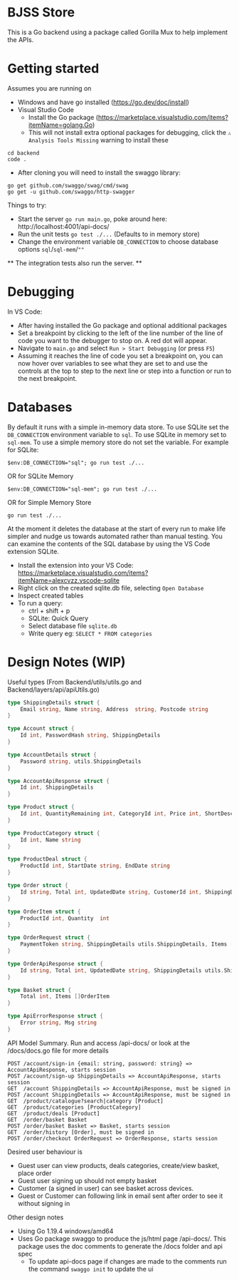 # BJSS Store 

This is a Go backend using a package called Gorilla Mux to help implement the APIs. 

# Getting started
Assumes you are running on 
* Windows and have go installed (https://go.dev/doc/install)
* Visual Studio Code
    * Install the Go package (https://marketplace.visualstudio.com/items?itemName=golang.Go)
    * This will not install extra optional packages for debugging, click the `⚠️ Analysis Tools Missing` warning to install these
```
cd backend
code .
```
* After cloning you will need to install the swaggo library:
```
go get github.com/swaggo/swag/cmd/swag
go get -u github.com/swaggo/http-swagger
```


Things to try:
* Start the server `go run main.go`, poke around here: http://localhost:4001/api-docs/
* Run the unit tests `go test ./...` (Defaults to in memory store)
* Change the environment variable `DB_CONNECTION` to choose database options `sql`/`sql-mem`/`""`

** The integration tests also run the server. **

# Debugging

In VS Code:
* After having installed the Go package and optional additional packages
* Set a breakpoint by clicking to the left of the line number of the line of code you want to the debugger to stop on. A red dot will appear. 
* Navigate to `main.go` and select `Run > Start Debugging` (or press `F5`)
* Assuming it reaches the line of code you set a breakpoint on, you can now hover over variables to see what they are set to and use the controls at the top to step to the next line or step into a function or run to the next breakpoint. 

# Databases
By default it runs with a simple in-memory data store. To use SQLite set the
`DB_CONNECTION` environment variable to `sql`. To use SQLite in memory set to `sql-mem`. To use a simple memory store do not set the variable.
For example for SQLite:
```
$env:DB_CONNECTION="sql"; go run test ./...
```
OR for SQLite Memory
```
$env:DB_CONNECTION="sql-mem"; go run test ./...
```
OR for Simple Memory Store
```
go run test ./...
```
At the moment it deletes the database at the start of every run to make life simpler and nudge us towards automated rather than manual testing.  You can examine the contents of the SQL database by using the VS Code extension SQLite.
 * Install the extension into your VS Code: https://marketplace.visualstudio.com/items?itemName=alexcvzz.vscode-sqlite
 * Right click on the created sqlite.db file, selecting `Open Database`
 * Inspect created tables
 * To run a query: 
    * ctrl + shift + p
    * SQLite: Quick Query
    * Select database file `sqlite.db`
    * Write query eg: `SELECT * FROM categories`

# Design Notes (WIP)
Useful types (From Backend/utils/utils.go and Backend/layers/api/apiUtils.go)
```go
type ShippingDetails struct {
	Email string, Name string, Address  string, Postcode string
}

type Account struct {
	Id int, PasswordHash string, ShippingDetails
}

type AccountDetails struct {
	Password string, utils.ShippingDetails
}

type AccountApiResponse struct {
	Id int, ShippingDetails
}

type Product struct {
	Id int, QuantityRemaining int, CategoryId int, Price int, ShortDescription string, LongDescription string
}

type ProductCategory struct {
	Id int, Name string
}

type ProductDeal struct {
	ProductId int, StartDate string, EndDate string
}

type Order struct {
	Id string, Total int, UpdatedDate string, CustomerId int, ShippingDetails ShippingDetails, Items []OrderItem
}

type OrderItem struct {
	ProductId int, Quantity  int
}

type OrderRequest struct {
	PaymentToken string, ShippingDetails utils.ShippingDetails, Items []utils.OrderItem
}

type OrderApiResponse struct {
	Id string, Total int, UpdatedDate string, ShippingDetails utils.ShippingDetails, Items []utils.OrderItem
}

type Basket struct {
	Total int, Items []OrderItem
}

type ApiErrorResponse struct {
	Error string, Msg string
}
```

API Model Summary. Run and access /api-docs/ or look at the /docs/docs.go file for more details
```
POST /account/sign-in {email: string, password: string} => AccountApiResponse, starts session
POST /account/sign-up ShippingDetails => AccountApiResponse, starts session
GET  /account ShippingDetails => AccountApiResponse, must be signed in
POST /account ShippingDetails => AccountApiResponse, must be signed in
GET  /product/catalogue?search|category [Product]
GET  /product/categories [ProductCategory]
GET  /product/deals [Product]
GET  /order/basket Basket
POST /order/basket Basket => Basket, starts session
GET  /order/history [Order], must be signed in
POST /order/checkout OrderRequest => OrderResponse, starts session
```

Desired user behaviour is
- Guest user can view products, deals categories, create/view basket, place order
- Guest user signing up should not empty basket 
- Customer (a signed in user) can see basket across devices.
- Guest or Customer can following link in email sent after order to see it without signing in

Other design notes
- Using Go 1.19.4 windows/amd64
- Uses Go package swaggo to produce the js/html page /api-docs/. This package uses the doc comments to generate the /docs folder and api spec
	- To update api-docs page if changes are made to the comments run the command `swaggo init` to update the ui
